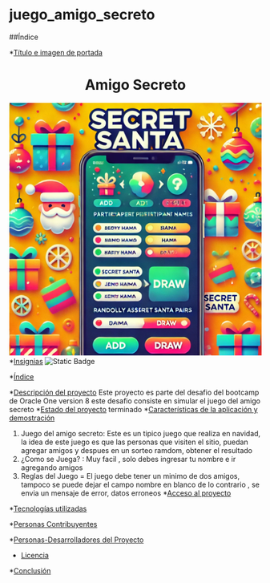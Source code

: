 # juego_amigo_secreto

##Índice

*[Título e imagen de portada](#Título-e-imagen-de-portada)
    <h1 align="center"> Amigo Secreto</h1>
![Descripción de la imagen](portadaJuego.webp)
*[Insignias](#insignias)
![Static Badge](https://img.shields.io/badge/https%3A%2F%2Fgithub.com%2Fgipsy-yuilet-dev%2Fjuego_amigo_secreto)

*[Índice](#índice)

*[Descripción del proyecto](#descripción-del-proyecto)
  Este proyecto es parte del desafio del bootcamp de Oracle One version 8
  este desafio consiste en simular el juego del amigo secreto
*[Estado del proyecto](#Estado-del-proyecto)
  terminado
*[Características de la aplicación y demostración](#Características-de-la-aplicación-y-demostración)
 1) Juego del amigo secreto: Este es un tipico juego que realiza en navidad, la idea de este juego 
 es que las personas que visiten el sitio, puedan agregar amigos y despues en un sorteo ramdom, obtener el resultado
 2) ¿Como se Juega? : Muy facil , solo debes ingresar tu nombre e ir agregando amigos
 3) Reglas del Juego = El juego debe tener un minimo de dos amigos, tampoco se puede dejar el campo nombre en blanco
 de lo contrario , se envia un mensaje de error, datos erroneos
*[Acceso al proyecto](#acceso-proyecto)

*[Tecnologías utilizadas](#tecnologías-utilizadas)

*[Personas Contribuyentes](#personas-contribuyentes)

*[Personas-Desarrolladores del Proyecto](#personas-desarrolladores)

* [Licencia](#licencia)

*[Conclusión](#conclusión)
